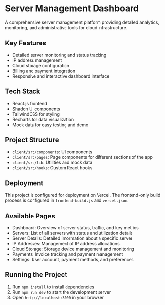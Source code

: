 # Server Management Dashboard

A comprehensive server management platform providing detailed analytics, monitoring, and administrative tools for cloud infrastructure.

## Key Features
- Detailed server monitoring and status tracking
- IP address management
- Cloud storage configuration
- Billing and payment integration
- Responsive and interactive dashboard interface

## Tech Stack
- React.js frontend
- Shadcn UI components
- TailwindCSS for styling
- Recharts for data visualization
- Mock data for easy testing and demo

## Project Structure
- `client/src/components`: UI components
- `client/src/pages`: Page components for different sections of the app
- `client/src/lib`: Utilities and mock data
- `client/src/hooks`: Custom React hooks

## Deployment
This project is configured for deployment on Vercel. The frontend-only build process is configured in `frontend-build.js` and `vercel.json`.

## Available Pages
- Dashboard: Overview of server status, traffic, and key metrics
- Servers: List of all servers with status and utilization details
- Server Details: Detailed information about a specific server
- IP Addresses: Management of IP address allocations
- Cloud Storage: Storage device management and monitoring
- Payments: Invoice tracking and payment management
- Settings: User account, payment methods, and preferences

## Running the Project
1. Run `npm install` to install dependencies
2. Run `npm run dev` to start the development server
3. Open `http://localhost:3000` in your browser
